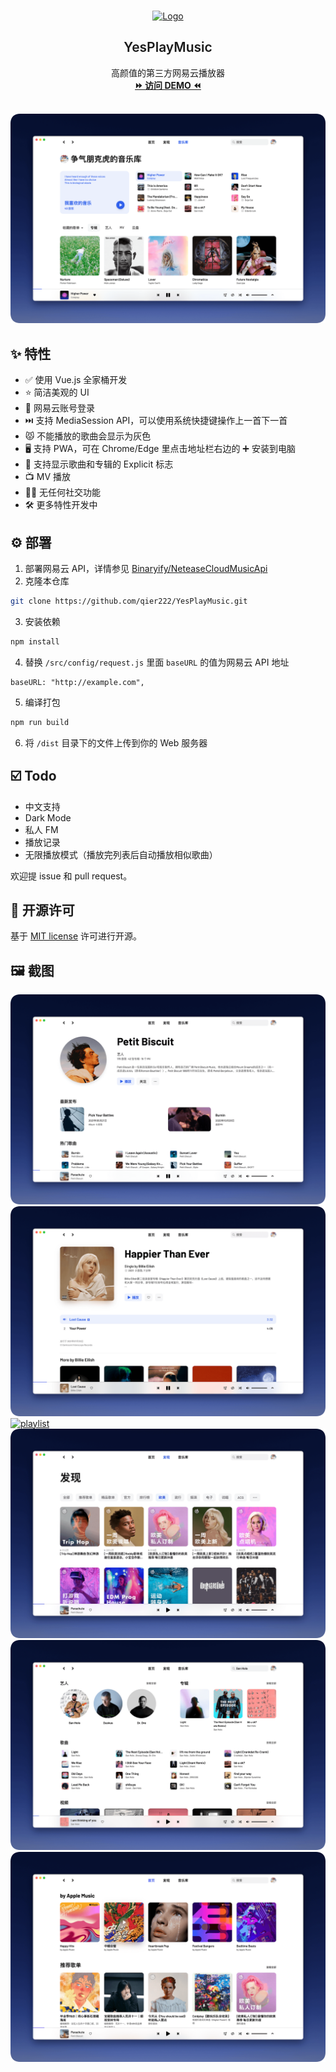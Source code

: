 <br />
<p align="center">
  <a href="https://music.bluepill.one" target="blank">
    <img src="images/logo.png" alt="Logo" width="156" height="156">
  </a>
  <h2 align="center" style="font-weight: 600">YesPlayMusic</h2>

  <p align="center">
    高颜值的第三方网易云播放器
    <br />
    <a href="https://music.bluepill.one" target="blank"><strong>⏩️ 访问 DEMO ⏪</strong></a>
    <br />
    <br />
  </p>
</p>

[![Library][library-screenshot]](https://music.bluepill.one)

## ✨ 特性

- ✅ 使用 Vue.js 全家桶开发
- ⭐ 简洁美观的 UI
- 🔴 网易云账号登录
- ⏭️ 支持 MediaSession API，可以使用系统快捷键操作上一首下一首
- 😾 不能播放的歌曲会显示为灰色
- 🖥️ 支持 PWA，可在 Chrome/Edge 里点击地址栏右边的 ➕ 安装到电脑
- 🙉 支持显示歌曲和专辑的 Explicit 标志
- 📺 MV 播放
- 🚫🤝 无任何社交功能
- 🛠 更多特性开发中

## ⚙️ 部署

1. 部署网易云 API，详情参见 [Binaryify/NeteaseCloudMusicApi](https://github.com/Binaryify/NeteaseCloudMusicApi)
2. 克隆本仓库

```sh
git clone https://github.com/qier222/YesPlayMusic.git
```

3. 安装依赖

```sh
npm install
```

4. 替换 `/src/config/request.js` 里面 `baseURL` 的值为网易云 API 地址

```JS
baseURL: "http://example.com",
```

5. 编译打包

```sh
npm run build
```

6. 将 `/dist` 目录下的文件上传到你的 Web 服务器

## ☑️ Todo

- 中文支持
- Dark Mode
- 私人 FM
- 播放记录
- 无限播放模式（播放完列表后自动播放相似歌曲）

欢迎提 issue 和 pull request。

## 📜 开源许可

基于 [MIT license](https://opensource.org/licenses/MIT) 许可进行开源。

## 🖼️ 截图

[![artist][artist-screenshot]](https://music.bluepill.one)
[![album][album-screenshot]](https://music.bluepill.one)
[![playlist][playlist-screenshot]](https://music.bluepill.one)
[![explore][explore-screenshot]](https://music.bluepill.one)
[![search][search-screenshot]](https://music.bluepill.one)
[![home][home-screenshot]](https://music.bluepill.one)

<!-- MARKDOWN LINKS & IMAGES -->
<!-- https://www.markdownguide.org/basic-syntax/#reference-style-links -->

[album-screenshot]: images/album.png
[artist-screenshot]: images/artist.png
[explore-screenshot]: images/explore.png
[home-screenshot]: images/home.png
[library-screenshot]: images/library.png
[playlist-screenshot]: images/playlist.png
[search-screenshot]: images/search.png
